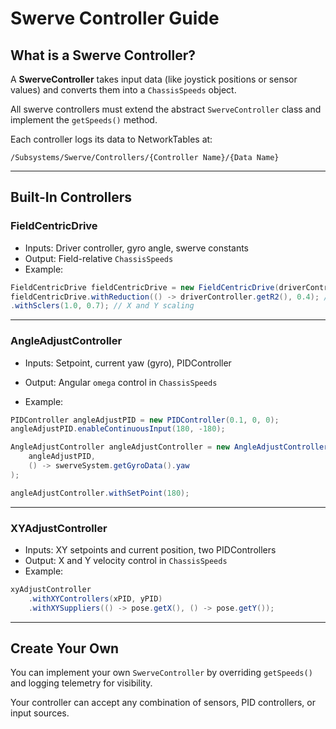 # Swerve Controller Guide

## What is a Swerve Controller?

A **SwerveController** takes input data (like joystick positions or sensor values) and converts them into a `ChassisSpeeds` object.

All swerve controllers must extend the abstract `SwerveController` class and implement the `getSpeeds()` method.

Each controller logs its data to NetworkTables at:

```
/Subsystems/Swerve/Controllers/{Controller Name}/{Data Name}
```

---

##  Built-In Controllers

### FieldCentricDrive

* Inputs: Driver controller, gyro angle, swerve constants
* Output: Field-relative `ChassisSpeeds`
* Example:

```java
FieldCentricDrive fieldCentricDrive = new FieldCentricDrive(driverController, swerveSystem, constants);
fieldCentricDrive.withReduction(() -> driverController.getR2(), 0.4); // 40% speed when R2 pressed
.withSclers(1.0, 0.7); // X and Y scaling
```

---

### AngleAdjustController

* Inputs: Setpoint, current yaw (gyro), PIDController

* Output: Angular `omega` control in `ChassisSpeeds`


* Example:

```java
PIDController angleAdjustPID = new PIDController(0.1, 0, 0);
angleAdjustPID.enableContinuousInput(180, -180);

AngleAdjustController angleAdjustController = new AngleAdjustController(
    angleAdjustPID,
    () -> swerveSystem.getGyroData().yaw
);

angleAdjustController.withSetPoint(180);
```

---

### XYAdjustController

* Inputs: XY setpoints and current position, two PIDControllers
* Output: X and Y velocity control in `ChassisSpeeds`
* Example:

```java
xyAdjustController
    .withXYControllers(xPID, yPID)
    .withXYSuppliers(() -> pose.getX(), () -> pose.getY());
```

---

##  Create Your Own

You can implement your own `SwerveController` by overriding `getSpeeds()` and logging telemetry for visibility.

Your controller can accept any combination of sensors, PID controllers, or input sources.

